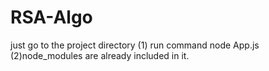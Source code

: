 # RSA-Algo
just go to the project directory 
(1) run command node App.js
(2)node_modules are already included in it.
